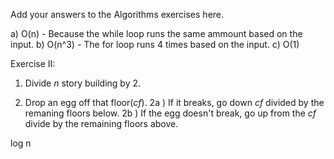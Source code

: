 Add your answers to the Algorithms exercises here.

a) O(n) - Because the while loop runs the same ammount based on the input.
b) O(n^3) - The for loop runs 4 times based on the input.
c) O(1)

Exercise II:

1. Divide _n_ story building by 2. 

2. Drop an egg off that floor(_cf_). 
  2a ) If it breaks, go down _cf_ divided by the remaning floors below.
  2b ) If the egg doesn't break, go up from the _cf_ divide by the remaining floors above.

log n